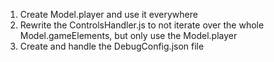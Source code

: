1. Create Model.player and use it everywhere
2. Rewrite the ControlsHandler.js to not iterate over the whole Model.gameElements, but only use the Model.player
3. Create and handle the DebugConfig.json file